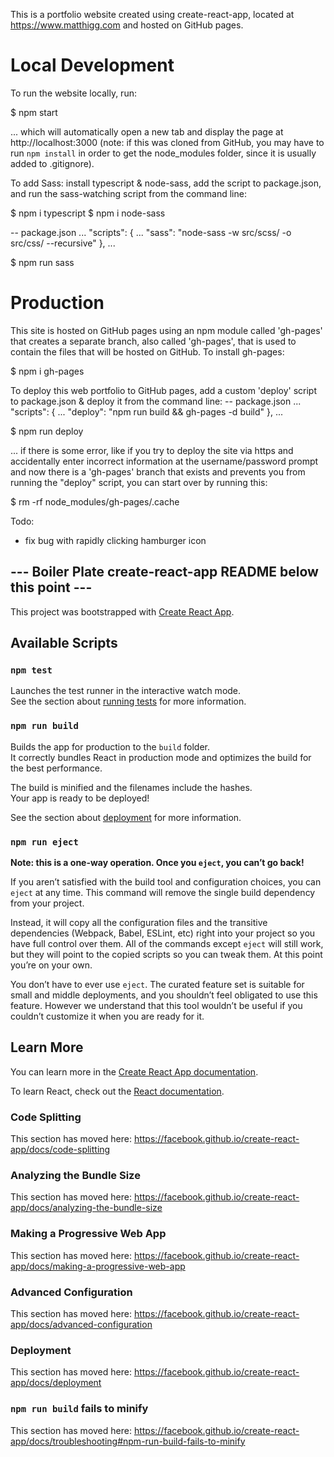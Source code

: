 This is a portfolio website created using create-react-app, located at https://www.matthigg.com and hosted on GitHub pages.

# Local Development

To run the website locally, run:

  $ npm start

  ... which will automatically open a new tab and display the page at http://localhost:3000 (note: if this was cloned from GitHub, you may have to run `npm install` in order to get the node_modules folder, since it is usually added to .gitignore).

To add Sass: install typescript & node-sass, add the script to package.json, and run the sass-watching script from the command line:

  $ npm i typescript
  $ npm i node-sass

-- package.json
  ...
  "scripts": {
    ...
    "sass": "node-sass -w src/scss/ -o src/css/ --recursive"
  },
  ...

  $ npm run sass

# Production

This site is hosted on GitHub pages using an npm module called 'gh-pages' that creates a separate branch, also called 'gh-pages', that is used to contain the files that will be hosted on GitHub. To install gh-pages:

  $ npm i gh-pages

To deploy this web portfolio to GitHub pages, add a custom 'deploy' script to package.json & deploy it from the command line:
-- package.json
  ...
  "scripts": {
    ...
    "deploy": "npm run build && gh-pages -d build"
  },
  ...

  $ npm run deploy

  ... if there is some error, like if you try to deploy the site via https and accidentally enter incorrect information at the username/password prompt and now there is a 'gh-pages' branch that exists and prevents you from running the "deploy" script, you can start over by running this:

  $ rm -rf node_modules/gh-pages/.cache

Todo:
  - fix bug with rapidly clicking hamburger icon

## --- Boiler Plate create-react-app README below this point ---

This project was bootstrapped with [Create React App](https://github.com/facebook/create-react-app).

## Available Scripts

### `npm test`

Launches the test runner in the interactive watch mode.<br>
See the section about [running tests](https://facebook.github.io/create-react-app/docs/running-tests) for more information.

### `npm run build`

Builds the app for production to the `build` folder.<br>
It correctly bundles React in production mode and optimizes the build for the best performance.

The build is minified and the filenames include the hashes.<br>
Your app is ready to be deployed!

See the section about [deployment](https://facebook.github.io/create-react-app/docs/deployment) for more information.

### `npm run eject`

**Note: this is a one-way operation. Once you `eject`, you can’t go back!**

If you aren’t satisfied with the build tool and configuration choices, you can `eject` at any time. This command will remove the single build dependency from your project.

Instead, it will copy all the configuration files and the transitive dependencies (Webpack, Babel, ESLint, etc) right into your project so you have full control over them. All of the commands except `eject` will still work, but they will point to the copied scripts so you can tweak them. At this point you’re on your own.

You don’t have to ever use `eject`. The curated feature set is suitable for small and middle deployments, and you shouldn’t feel obligated to use this feature. However we understand that this tool wouldn’t be useful if you couldn’t customize it when you are ready for it.

## Learn More

You can learn more in the [Create React App documentation](https://facebook.github.io/create-react-app/docs/getting-started).

To learn React, check out the [React documentation](https://reactjs.org/).

### Code Splitting

This section has moved here: https://facebook.github.io/create-react-app/docs/code-splitting

### Analyzing the Bundle Size

This section has moved here: https://facebook.github.io/create-react-app/docs/analyzing-the-bundle-size

### Making a Progressive Web App

This section has moved here: https://facebook.github.io/create-react-app/docs/making-a-progressive-web-app

### Advanced Configuration

This section has moved here: https://facebook.github.io/create-react-app/docs/advanced-configuration

### Deployment

This section has moved here: https://facebook.github.io/create-react-app/docs/deployment

### `npm run build` fails to minify

This section has moved here: https://facebook.github.io/create-react-app/docs/troubleshooting#npm-run-build-fails-to-minify
